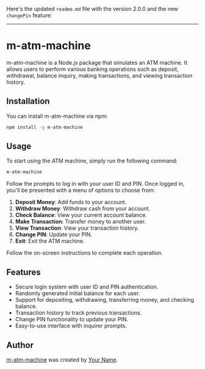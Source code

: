<!-- # m-atm-machine

m-atm-machine is a Node.js package that simulates an <abbr title="Automated Teller Machine">ATM</abbr> machine. It allows users to perform various banking operations such as deposit, withdrawal, balance inquiry, making transactions, and viewing transaction history.

## Installation

You can install m-atm-machine via npm:

```bash
npm install -g m-atm-machine
```

## Usage

To start using the ATM machine, simply run the following command:

```bash
m-atm-machine
```

## use without installing

You can run the ATM app directly from the npm registry using `npx` without installing it globally. Here's how:

```bash
npx m-atm-machine
```

This command will download the `m-atm-machine` package from the npm registry, execute it, and start the ATM application.

Follow the prompts to log in with your user ID and PIN. Once logged in, you'll be presented with a menu of options to choose from:

1. **Deposit Money**: Add funds to your account.
2. **Withdraw Money**: Withdraw cash from your account.
3. **Check Balance**: View your current account balance.
4. **Make Transaction**: Transfer money to another user.
5. **View Transaction**: View your transaction history.
6. **Exit**: Exit the ATM machine.

Follow the on-screen instructions to complete each operation.

## Features

- Secure login system with user ID and PIN authentication.
- Randomly generated initial balance for each user.
- Support for depositing, withdrawing, transferring money, and checking balance.
- Transaction history to track previous transactions.
- Easy-to-use interface with inquirer prompts.

## Author

[m-atm-machine](https://www.npmjs.com/package/m-atm-machine) was created by M.Ahmad. -->

Here's the updated `readme.md` file with the version 2.0.0 and the new `changePin` feature:

---

# m-atm-machine

m-atm-machine is a Node.js package that simulates an ATM machine. It allows users to perform various banking operations such as deposit, withdrawal, balance inquiry, making transactions, and viewing transaction history.

## Installation

You can install m-atm-machine via npm:

```bash
npm install -g m-atm-machine
```

## Usage

To start using the ATM machine, simply run the following command:

```bash
m-atm-machine
```

Follow the prompts to log in with your user ID and PIN. Once logged in, you'll be presented with a menu of options to choose from:

1. **Deposit Money**: Add funds to your account.
2. **Withdraw Money**: Withdraw cash from your account.
3. **Check Balance**: View your current account balance.
4. **Make Transaction**: Transfer money to another user.
5. **View Transaction**: View your transaction history.
6. **Change PIN**: Update your PIN.
7. **Exit**: Exit the ATM machine.

Follow the on-screen instructions to complete each operation.

## Features

- Secure login system with user ID and PIN authentication.
- Randomly generated initial balance for each user.
- Support for depositing, withdrawing, transferring money, and checking balance.
- Transaction history to track previous transactions.
- Change PIN functionality to update your PIN.
- Easy-to-use interface with inquirer prompts.

## Author

[m-atm-machine](https://github.com/ahmedjawad1857/PIAIC-Batch-60/tree/main/TS-Q1/node-projects/project_02_atm_machine) was created by [Your Name](https://github.com/ahmedjawad1857).
